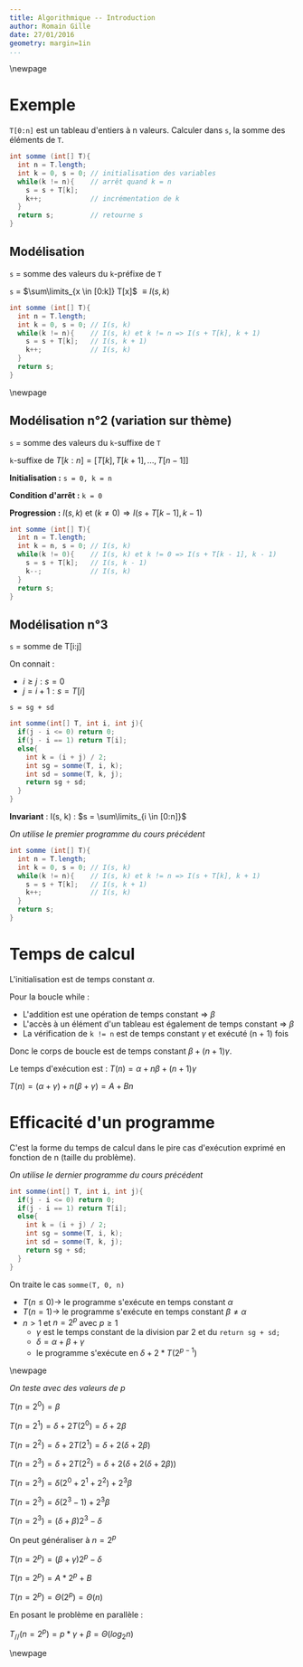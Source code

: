 ```yaml
---
title: Algorithmique -- Introduction
author: Romain Gille
date: 27/01/2016
geometry: margin=1in
...
```


\newpage

# Exemple

`T[0:n]` est un tableau d'entiers à n valeurs.
Calculer dans `s`, la somme des éléments de `T`.

```java
int somme (int[] T){
  int n = T.length;
  int k = 0, s = 0; // initialisation des variables
  while(k != n){    // arrêt quand k = n
    s = s + T[k];
    k++;            // incrémentation de k
  }
  return s;         // retourne s
}
```

## Modélisation

`s` = somme des valeurs du `k`-préfixe de `T`

`s` = $\sum\limits_{x \in [0:k]} T[x]$ $\equiv I(s, k)$

```java
int somme (int[] T){
  int n = T.length;
  int k = 0, s = 0; // I(s, k)
  while(k != n){    // I(s, k) et k != n => I(s + T[k], k + 1)
    s = s + T[k];   // I(s, k + 1)
    k++;            // I(s, k)
  }
  return s;
}
```

\newpage

## Modélisation n°2 (variation sur thème)

`s` = somme des valeurs du `k`-suffixe de `T`

`k`-suffixe de $T[k:n] = [T[k], T[k + 1], ..., T[n - 1]]$

**Initialisation :** `s = 0, k = n`

**Condition d'arrêt :** `k = 0`

**Progression :** $I(s, k)$ et $(k \neq 0) \Rightarrow I(s + T[k - 1], k - 1 )$

```java
int somme (int[] T){
  int n = T.length;
  int k = n, s = 0; // I(s, k)
  while(k != 0){    // I(s, k) et k != 0 => I(s + T[k - 1], k - 1)
    s = s + T[k];   // I(s, k - 1)
    k--;            // I(s, k)
  }
  return s;
}
```

## Modélisation n°3

`s` = somme de T[i:j]

On connait :

  * $i \geq j : s = 0$
  * $j = i + 1 : s = T[i]$

`s = sg + sd`

```java
int somme(int[] T, int i, int j){
  if(j - i <= 0) return 0;
  if(j - i == 1) return T[i];
  else{
    int k = (i + j) / 2;
    int sg = somme(T, i, k);
    int sd = somme(T, k, j);
    return sg + sd;
  }
}
```

**Invariant** : I(s, k) : $s = \sum\limits_{i \in [0:n]}$

*On utilise le premier programme du cours précédent*

```java
int somme (int[] T){
  int n = T.length;
  int k = 0, s = 0; // I(s, k)
  while(k != n){    // I(s, k) et k != n => I(s + T[k], k + 1)
    s = s + T[k];   // I(s, k + 1)
    k++;            // I(s, k)
  }
  return s;
}
```

# Temps de calcul

L'initialisation est de temps constant $\alpha$.

Pour la boucle while :

* L'addition est une opération de temps constant			=> $\beta$
* L'accès à un élément d'un tableau est également de temps constant	=> $\beta$
* La vérification de `k != n` est de temps constant $\gamma$ et exécuté (n + 1)
fois

Donc le corps de boucle est de temps constant $\beta + (n + 1) \gamma$.

Le temps d'exécution est :
$T(n) = \alpha + n \beta + (n + 1) \gamma$

$T(n) = (\alpha + \gamma) + n (\beta + \gamma) = A + Bn$

# Efficacité d'un programme

C'est la forme du temps de calcul dans le pire cas d'exécution exprimé en
fonction de n (taille du problème).


*On utilise le dernier programme du cours précédent*

```java
int somme(int[] T, int i, int j){
  if(j - i <= 0) return 0;
  if(j - i == 1) return T[i];
  else{
    int k = (i + j) / 2;
    int sg = somme(T, i, k);
    int sd = somme(T, k, j);
    return sg + sd;
  }
}
```

On traite le cas `somme(T, 0, n)`

* $T(n \leq 0) \rightarrow$ le programme s'exécute en temps constant $\alpha$
* $T(n = 1) \rightarrow$ le programme s'exécute en temps constant $\beta \neq
\alpha$
* $n > 1$ et $n = 2^p$ avec $p \geq 1$
    * $\gamma$ est le temps constant de la division par 2 et du
      `return sg + sd;`
    * $\delta = \alpha + \beta + \gamma$
    * le programme s'exécute en $\delta + 2 * T(2^{p-1})$

\newpage

*On teste avec des valeurs de p*

$T(n = 2^0) = \beta$

$T(n = 2^1) = \delta + 2T(2^0) = \delta + 2 \beta$

$T(n = 2^2) = \delta + 2T(2^1) = \delta + 2(\delta + 2 \beta)$

$T(n = 2^3) = \delta + 2T(2^2) = \delta + 2(\delta + 2(\delta + 2 \beta))$

$T(n = 2^3) = \delta (2^0 + 2^1 + 2^2) + 2^3 \beta$

$T(n = 2^3) = \delta (2^3 - 1) + 2^3 \beta$

$T(n = 2^3) = (\delta + \beta) 2^3 - \delta$


On peut généraliser à $n = 2^p$

$T(n = 2^p) = (\beta + \gamma) 2^p - \delta$

$T(n = 2^p) = A * 2^p + B$

$T(n = 2^p) = \Theta(2^p) = \Theta(n)$


En posant le problème en parallèle :

$T_{//}(n = 2^p) = p * \gamma + \beta = \Theta(log_2 n)$

\newpage
